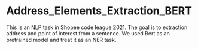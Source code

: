 # Address_Elements_Extraction_BERT
This is an NLP task in Shopee code league 2021. The goal is to extraction address and point of interest from a sentence. We used Bert as an pretrained model and treat it as an NER task.
